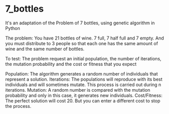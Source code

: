 # 7_bottles
It's an adaptation of the Problem of 7 bottles, using genetic algorithm in Python

The problem:
You have 21 bottles of wine. 7 full, 7 half full and 7 empty. And you must distribute to 3 people so that each one has the same amount of wine and the same number of bottles.

To test:
The problem request an initial population, the number of iterations, the mutation probability and the cost or fitness that you expect

Population: The algorithm generates a random number of individuals that represent a solution.
Iterations: The populations will reproduce with its best individuals and will sometimes mutate. This process is carried out during n iterations.
Mutation: A random number is compared with the mutation probability and only in this case, it generates new individuals.
Cost/Fitness: The perfect solution will cost 20. But you can enter a different cost to stop the process.
